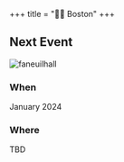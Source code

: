 +++
title = "🫘🌆 Boston"
+++
## Next Event
![faneuilhall](/images/boston/faneuilhall.png)
### When
January 2024

### Where
TBD

